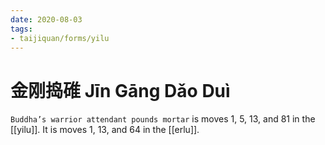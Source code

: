```yaml
---
date: 2020-08-03
tags:
- taijiquan/forms/yilu
---
```


# 金刚捣碓 Jīn Gāng Dǎo Duì

`Buddha’s warrior attendant pounds mortar` is moves 1, 5, 13, and 81 in the [[yilu]]. It is moves 1, 13, and 64 in the [[erlu]].
